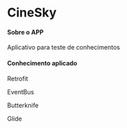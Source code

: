 <!DOCTYPE html>
<html>
<head>
<h1>CineSky</h1>
</head>
<body>

<h4>Sobre o APP</h4>
<p>Aplicativo para teste de conhecimentos</p>
<h4>Conhecimento aplicado</h4>
<p>Retrofit</p>
<p>EventBus</p>
<p>Butterknife</p>
<p>Glide</p>

</body>
</html>
